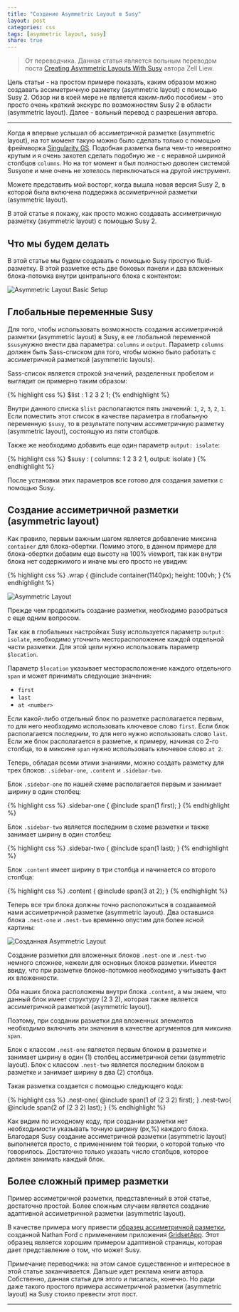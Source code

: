 ```yaml
---
title: "Создание Asymmetric Layout в Susy"
layout: post
categories: css
tags: [asymmetric layout, susy]
share: true
---
```


> От переводчика. Данная статья является вольным переводом поста [Creating Asymmetric Layouts With Susy][1] автора Zell Liew.

Цель статьи - на простом примере показать, каким образом можно создавать ассиметричную разметку (asymmetric layout) с помощью Susy 2. Обзор ни в коей мере не является каким-либо пособием - это просто очень краткий экскурс по возможностям Susy 2 в области (asymmetric layout). Далее - вольный перевод с разрешения автора.

---

Когда я впервые услышал об ассиметричной разметке (asymmetric layout), на тот момент такую можно было сделать только с помощью фреймворка [Singularity GS][2]. Подобная разметка была чем-то невероятно крутым и я очень захотел сделать подобную же - с неравной шириной столбцов `columns`. Но на тот момент я был полностью доволен системой Susyone и мне очень не хотелось переключаться на другой инструмент.

Можете представить мой восторг, когда вышла новая версия Susy 2, в которой была включена поддержка ассиметричной разметки (asymmetric layout).

В этой статье я покажу, как просто можно создавать ассиметричную разметку (asymmetric layout) с помощью Susy 2.

## Что мы будем делать

В этой статье мы будем создавать с помощью Susy простую fluid-разметку. В этой разметке есть две боковых панели и два вложенных блока-потомка внутри центрального блока с контентом:

![Asymmetric Layout Basic Setup]({{site.url}}/images/uploads/2014/11/asym-grid-1-basic-setup.png)

## Глобальные переменные Susy

Для того, чтобы использовать возможность создания ассиметричной разметки (asymmetric layout) в Susy, в ее глобальной переменной `$susy`нужно внести два параметра: `columns` и `output`. Параметр `columns` должен быть Sass-списком для того, чтобы можно было работать с ассиметричной разметкой (asymmetric layouts).

Sass-список является строкой значений, разделенных пробелом и выглядит он примерно таким образом:

{% highlight css %}
$list : 1 2 3 2 1;
{% endhighlight %}

Внутри данного списка `$list` располагаются пять значений: `1`, `2`, `3`, `2`, `1`. Если поместить этот список в качестве параметра в глобальную переменную `$susy`, то в результате получим ассиметричную разметку (asymmetric layout), состоящую из пяти столбцов.

Также же необходимо добавить еще один параметр `output: isolate`:

{% highlight css %}
$susy : (
  columns: 1 2 3 2 1,
  output: isolate
)
{% endhighlight %}

После установки этих параметров все готово для создания заметки с помощью Susy.

## Создание ассиметричной разметки (asymmetric layout)

Как правило, первым важным шагом является добавление миксина `container` для блока-обертки. Помимо этого, в данном примере для блока-обертки добавим еще высоту на 100% viewport, так как внутри блока нет содержимого и иначе мы его просто не увидим:

{% highlight css %}
.wrap {
  @include container(1140px);
  height: 100vh;
}
{% endhighlight %}

![Asymmetric Layout]({{site.url}}/images/uploads/2014/11/asym-grid-1.png)

Прежде чем продолжить создание разметки, необходимо разобраться с еще одним вопросом.

Так как в глобальных настройках Susy используется параметр `output: isolate`, необходимо уточнить месторасположение каждой отдельной части разметки. Для этой цели нужно использовать параметр `$location`.

Параметр `$location` указывает месторасположение каждого отдельного `span` и может принимать следующие значения:

  * `first`
  * `last`
  * `at <number>`

Если какой-либо отдельный блок по разметке располагается первым, то для него необходимо использовать ключевое слово `first`. Если блок располагается последним, то для него нужно использовать слово `last`. Если же блок располагается в разметке, к примеру, начиная со 2-го столбца, то в миксине `span` нужно использовать ключевое слово `at 2`.

Теперь, обладая всеми этими знаниями, можно создать разметку для трех блоков: `.sidebar-one`, `.content` и `.sidebar-two`.

Блок `.sidebar-one` по нашей схеме располагается первым и занимает ширину в один столбец:

{% highlight css %}
.sidebar-one {
  @include span(1 first);
}
{% endhighlight %}

Блок `.sidebar-two` является последним в схеме разметки и также занимает ширину в один столбец:

{% highlight css %}
.sidebar-two {
  @include span(1 last);
}
{% endhighlight %}

Блок `.content` имеет ширину в три столбца и начинается со второго столбца:

{% highlight css %}
.content {
  @include span(3 at 2);
}
{% endhighlight %}

Теперь все три блока должны точно расположиться в создаваемой нами ассиметричной разметке (asymmetric layout). Два оставшися блока `.nest-one` и `.nest-two` временно опустим для более ясной картины:

![Созданная Asymmetric Layout]({{site.url}}/images/uploads/2014/11/asym-grid-2.png)

Создание разметки для вложенных блоков `.nest-one` и `.nest-two` немного сложнее, нежели для основных блоков разметки. Имеется ввиду, что при разметке блоков-потомков необходимо учитывать факт их вложенности.

Оба наших блока расположены внутри блока `.content`, а мы знаем, что данный блок имеет структуру (2 3 2), которая также является ассиметричной разметкой (asymmetric layout).

Поэтому, при создании разметки для вложенных элементов необходимо включить эти значения в качестве аргументов для миксина `span`.

Блок с классом `.nest-one` является первым блоком в разметке и занимает ширину в один (1) столбец ассиметричной сетки (asymmetric layout). Блок с классом `.nest-two` является последним блоком в разметке и занимает ширину в два (2) столбца.

Такая разметка создается с помощью следующего кода:

{% highlight css %}
.nest-one{
  @include span(1 of (2 3 2) first);
}
.nest-two{
  @include span(2 of (2 3 2) last);
}
{% endhighlight %}

Как видим по исходному коду, при создании разметки нет необходимости указывать точную ширину (px,%) каждого блока. Благодаря Susy создание ассиметричной разметки (asymmetric layout) выполняется просто, с применением той теории, о которой только что говорилось. Достаточно только указать число столбцов, которое должен занимать каждый блок.

## Более сложный пример разметки

Пример ассиметричной разметки, представленный в этой статье, достаточно простой. Более сложным случаем является создание адаптивной ассиметричной разметки (asymmetric layout).

В качестве примера могу привести [образец ассиметричной разметки][3], созданной Nathan Ford с применением приложения [GridsetApp][4]. Этот образец является хорошим примером адаптивной страницы, которая дает представление о том, что может Susy.

Примечание переводчика: на этом самое существенное и интересное в этой статье заканчивается. Дальше идет реклама книги автора. Собственно, данная статья для этого и писалась, конечно. Но ради даже такого простого примера ассиметричной разметки (asymmetric layout) на Susy стоило превести этот пост.

---

 [1]: http://www.zell-weekeat.com/asymmetric-layouts-with-susy/ "Creating Asymmetric Layouts With Susy"
 [2]: http://singularity.gs/ "Singularity GS"
 [3]: https://gridsetapp.com/specs/typekit-demos/chaparral.html?gridset=show "Образец ассиметричной разметки"
 [4]: https://gridsetapp.com/ "GridsetApp"
